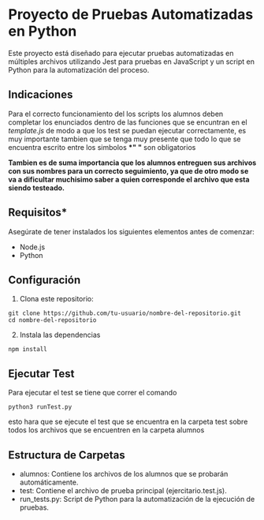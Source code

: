 # Proyecto de Pruebas Automatizadas en Python

Este proyecto está diseñado para ejecutar pruebas automatizadas en múltiples archivos utilizando Jest para pruebas en JavaScript y un script en Python para la automatización del proceso.
## Indicaciones
Para el correcto funcionamiento del los scripts los alumnos deben completar los enunciados dentro de las funciones que se encuntran en el _template.js_ de modo a que los test se puedan ejecutar correctamente, es muy importante tambien que se tenga muy presente que todo lo que se encuentra escrito entre los simbolos __*" "__ son obligatorios

**Tambien es de suma importancia que los alumnos entreguen sus archivos con sus nombres para un correcto seguimiento, ya que de otro modo se va a dificultar muchisimo saber a quien corresponde el archivo que esta siendo testeado.**

## Requisitos*

Asegúrate de tener instalados los siguientes elementos antes de comenzar:

- Node.js
- Python

## Configuración

1. Clona este repositorio:

```
git clone https://github.com/tu-usuario/nombre-del-repositorio.git
cd nombre-del-repositorio
```
2. Instala las dependencias

```
npm install
```

## Ejecutar Test
Para ejecutar el test se tiene que correr el comando 
```
python3 runTest.py
```
esto hara que se ejecute el test que se encuentra en la carpeta test sobre todos los archivos que se encuentren en la carpeta alumnos

## Estructura de Carpetas 
- alumnos: Contiene los archivos de los alumnos que se probarán automáticamente.
- test: Contiene el archivo de prueba principal (ejercitario.test.js).
- run_tests.py: Script de Python para la automatización de la ejecución de pruebas.
